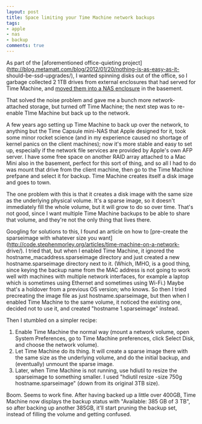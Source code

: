 ```yaml
---
layout: post
title: Space limiting your Time Machine network backups
tags:
- apple
- nas
- backup
comments: true
---
```

As part of the [aforementioned office-quieting project](http://blog.metamatt.com/blog/2012/01/20/nothing-is-as-easy-as-it- should-be-ssd-upgrades/), I wanted spinning disks out of the office, so I
garbage collected 2 1TB drives from external enclosures that had served for
Time Machine, and [moved them into a NAS enclosure](http://blog.metamatt.com/blog/2012/01/20/nothing-is-as-easy-as-it-should-be-nas-upgrades/) in the basement.

That solved the noise problem and gave me a bunch more network-attached
storage, but turned off Time Machine; the next step was to re-enable TIme
Machine but back up to the network.

A few years ago setting up Time Machine to back up over the network, to
anything but the Time Capsule mini-NAS that Apple designed for it, took some
minor rocket science (and in my experience caused no shortage of kernel panics
on the client machines); now it's more stable and easy to set up, especially
if the network file services are provided by Apple's own AFP server. I have
some free space on another RAID array attached to a Mac Mini also in the
basement, perfect for this sort of thing, and so all I had to do was mount
that drive from the client machine, then go to the Time Machine prefpane and
select it for backup. Time Machine creates itself a disk image and goes to
town.

The one problem with this is that it creates a disk image with the same size
as the underlying physical volume. It's a sparse image, so it doesn't
immediately fill the whole volume, but it will grow to do so over time. That's
not good, since I want multiple Time Machine backups to be able to share that
volume, and they're not the only thing that lives there.

Googling for solutions to this, I found an article on how to [pre-create the sparseimage with whatever size you want](http://code.stephenmorley.org/articles/time-machine-on-a-network- drive/). I tried that, but when I enabled Time Machine, it ignored the
hostname_macaddress.sparseimage directory and just created a new
hostname.sparseimage directory next to it. (Which, IMHO, is a good thing,
since keying the backup name from the MAC address is not going to work well
with machines with multiple network interfaces, for example a laptop which is
sometimes using Ethernet and sometimes using Wi-Fi.) Maybe that's a holdover
from a previous OS version; who knows. So then I tried precreating the image
file as just hostname.sparseimage, but then when I enabled Time Machine to the
same volume, it noticed the existing one, decided not to use it, and created
"hostname 1.sparseimage" instead.

Then I stumbled on a simpler recipe:

  1. Enable Time Machine the normal way (mount a network volume, open System Preferences, go to Time Machine preferences, click Select Disk, and choose the network volume).
  2. Let Time Machine do its thing. It will create a sparse image there with the same size as the underlying volume, and do the initial backup, and (eventually) unmount the sparse image.
  3. Later, when Time Machine is not running, use hdiutil to resize the sparseimage to something smaller. I used "hdiutil resize -size 750g hostname.sparseimage" (down from its original 3TB size).

Boom. Seems to work fine. After having backed up a little over 400GB, Time
Machine now displays the backup status with "Available: 385 GB of 3 TB", so
after backing up another 385GB, it'll start pruning the backup set, instead of
filling the volume and getting confused.
